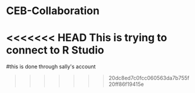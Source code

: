 # CEB-Collaboration

<<<<<<< HEAD
This is trying to connect to R Studio
=======
#this is done through sally's account
>>>>>>> 20dc8ed7c0fcc060563da7b755f20ff86f19415e
